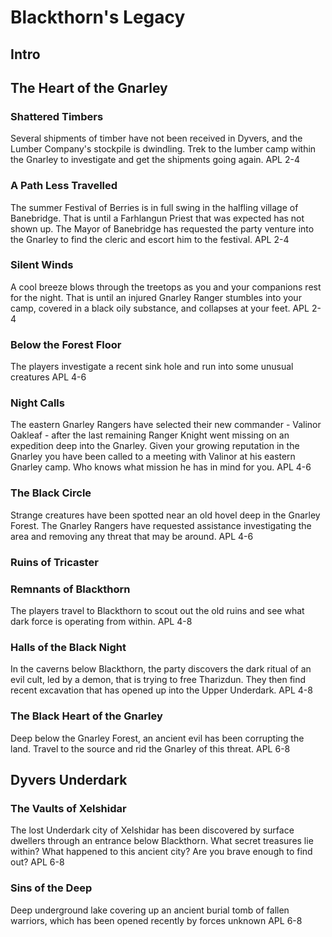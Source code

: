 # Blackthorn's Legacy

## Intro

## The Heart of the Gnarley

### Shattered Timbers
Several shipments of timber have not been received in Dyvers, and the Lumber Company's stockpile is dwindling. Trek to the lumber camp within the Gnarley to investigate and get the shipments going again.
APL 2-4

### A Path Less Travelled
The summer Festival of Berries is in full swing in the halfling village of Banebridge. That is until a Farhlangun Priest that was expected has not shown up. The Mayor of Banebridge has requested the party venture into the Gnarley to find the cleric and escort him to the festival.
APL 2-4

### Silent Winds
A cool breeze blows through the treetops as you and your companions rest for the night. That is until an injured Gnarley Ranger stumbles into your camp, covered in a black oily substance, and collapses at your feet.
APL 2-4

### Below the Forest Floor
The players investigate a recent sink hole and run into some unusual creatures
APL 4-6

### Night Calls
The eastern Gnarley Rangers have selected their new commander - Valinor Oakleaf - after the last remaining Ranger Knight went missing on an expedition deep into the Gnarley. Given your growing reputation in the Gnarley you have been called to a meeting with Valinor at his eastern Gnarley camp. Who knows what mission he has in mind for you.
APL 4-6

### The Black Circle
Strange creatures have been spotted near an old hovel deep in the Gnarley Forest. The Gnarley Rangers have requested assistance investigating the area and removing any threat that may be around.
APL 4-6

### Ruins of Tricaster

### Remnants of Blackthorn
The players travel to Blackthorn to scout out the old ruins and see what dark force is operating from within.
APL 4-8

### Halls of the Black Night
In the caverns below Blackthorn, the party discovers the dark ritual of an evil cult, led by a demon, that is trying to free Tharizdun. They then find recent excavation that has opened up into the Upper Underdark.
APL 4-8

### The Black Heart of the Gnarley 
Deep below the Gnarley Forest, an ancient evil has been corrupting the land. Travel to the source and rid the Gnarley of this threat.
APL 6-8

## Dyvers Underdark

### The Vaults of Xelshidar
The lost Underdark city of Xelshidar has been discovered by surface dwellers through an entrance below Blackthorn. What secret treasures lie within? What happened to this ancient city? Are you brave enough to find out?
APL 6-8

### Sins of the Deep
Deep underground lake covering up an ancient burial tomb of fallen warriors, which has been opened recently by forces unknown
APL 6-8

